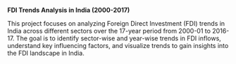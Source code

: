 **FDI Trends Analysis in India (2000-2017)**

This project focuses on analyzing Foreign Direct Investment (FDI) trends in India across different sectors over the 17-year period from 2000-01 to 2016-17. The goal is to identify sector-wise and year-wise trends in FDI inflows, understand key influencing factors, and visualize trends to gain insights into the FDI landscape in India.
